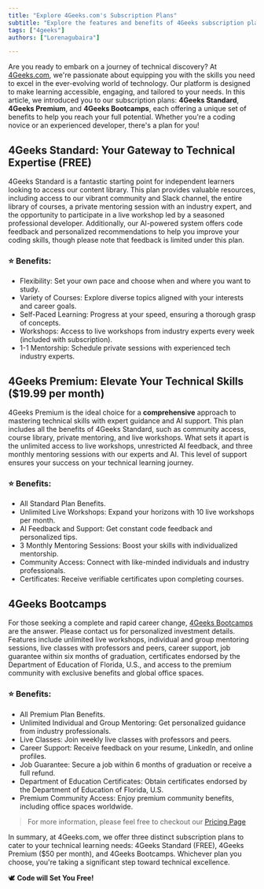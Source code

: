 ```yaml
---
title: "Explore 4Geeks.com's Subscription Plans"
subtitle: "Explore the features and benefits of 4Geeks subscription plans – 4Geeks Standard, 4Geeks Premium, and 4Geeks Bootcamps. Whether you're new or an experienced developer, find the ideal plan to elevate your technical skills and embark on a journey of technical discovery!"
tags: ["4geeks"]
authors: ["Lorenagubaira"]

---
```


Are you ready to embark on a journey of technical discovery? At [4Geeks.com](https://4geeks.com/), we're passionate about equipping you with the skills you need to excel in the ever-evolving world of technology. Our platform is designed to make learning accessible, engaging, and tailored to your needs. In this article, we introduced you to our subscription plans: **4Geeks Standard**, **4Geeks Premium**, and **4Geeks Bootcamps**, each offering a unique set of benefits to help you reach your full potential. Whether you're a coding novice or an experienced developer, there's a plan for you!

## 4Geeks Standard: Your Gateway to Technical Expertise (FREE)

4Geeks Standard is a fantastic starting point for independent learners looking to access our content library. This plan provides valuable resources, including access to our vibrant community and Slack channel, the entire library of courses, a private mentoring session with an industry expert, and the opportunity to participate in a live workshop led by a seasoned professional developer. Additionally, our AI-powered system offers code feedback and personalized recommendations to help you improve your coding skills, though please note that feedback is limited under this plan.

### ⭐ Benefits:

- Flexibility: Set your own pace and choose when and where you want to study.
- Variety of Courses: Explore diverse topics aligned with your interests and career goals.
- Self-Paced Learning: Progress at your speed, ensuring a thorough grasp of concepts.
- Workshops: Access to live workshops from industry experts every week (included with subscription).
- 1-1 Mentorship: Schedule private sessions with experienced tech industry experts.

## 4Geeks Premium: Elevate Your Technical Skills ($19.99 per month)

4Geeks Premium is the ideal choice for a **comprehensive** approach to mastering technical skills with expert guidance and AI support. This plan includes all the benefits of 4Geeks Standard, such as community access, course library, private mentoring, and live workshops. What sets it apart is the unlimited access to live workshops, unrestricted AI feedback, and three monthly mentoring sessions with our experts and AI. This level of support ensures your success on your technical learning journey.

### ⭐ Benefits:

- All Standard Plan Benefits.
- Unlimited Live Workshops: Expand your horizons with 10 live workshops per month.
- AI Feedback and Support: Get constant code feedback and personalized tips.
- 3 Monthly Mentoring Sessions: Boost your skills with individualized mentorship.
- Community Access: Connect with like-minded individuals and industry professionals.
- Certificates: Receive verifiable certificates upon completing courses.

## 4Geeks Bootcamps

For those seeking a complete and rapid career change, [4Geeks Bootcamps](https://4geeksacademy.com/us/programs?lang=en) are the answer. Please contact us for personalized investment details. Features include unlimited live workshops, individual and group mentoring sessions, live classes with professors and peers, career support, job guarantee within six months of graduation, certificates endorsed by the Department of Education of Florida, U.S., and access to the premium community with exclusive benefits and global office spaces.

### ⭐ Benefits:

- All Premium Plan Benefits.
- Unlimited Individual and Group Mentoring: Get personalized guidance from industry professionals.
- Live Classes: Join weekly live classes with professors and peers.
- Career Support: Receive feedback on your resume, LinkedIn, and online profiles.
- Job Guarantee: Secure a job within 6 months of graduation or receive a full refund.
- Department of Education Certificates: Obtain certificates endorsed by the Department of Education of Florida, U.S.
- Premium Community Access: Enjoy premium community benefits, including office spaces worldwide.

> For more information, please feel free to checkout our [Pricing Page](https://4geeks.com/pricing)

In summary, at 4Geeks.com, we offer three distinct subscription plans to cater to your technical learning needs: 4Geeks Standard (FREE), 4Geeks Premium ($50 per month), and 4Geeks Bootcamps. Whichever plan you choose, you're taking a significant step toward technical excellence. 

🕊️ **Code will Set You Free!**

